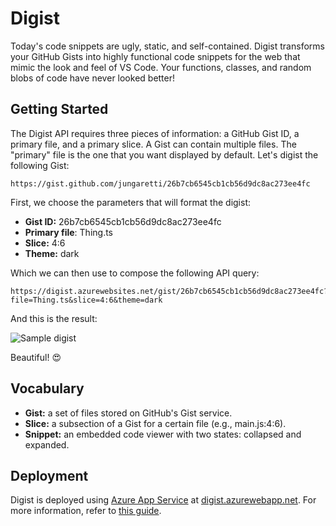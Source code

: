 # Digist

Today's code snippets are ugly, static, and self-contained. Digist transforms your GitHub Gists into highly functional code snippets for the web that mimic the look and feel of VS Code. Your functions, classes, and random blobs of code have never looked better!

## Getting Started

The Digist API requires three pieces of information: a GitHub Gist ID, a primary file, and a primary slice. A Gist can contain multiple files. The "primary" file is the one that you want displayed by default. Let's digist the following Gist:

```
https://gist.github.com/jungaretti/26b7cb6545cb1cb56d9dc8ac273ee4fc
```

First, we choose the parameters that will format the digist:
- **Gist ID:** 26b7cb6545cb1cb56d9dc8ac273ee4fc
- **Primary file**: Thing.ts
- **Slice:** 4:6
- **Theme:** dark

Which we can then use to compose the following API query:
```
https://digist.azurewebsites.net/gist/26b7cb6545cb1cb56d9dc8ac273ee4fc?file=Thing.ts&slice=4:6&theme=dark
```

And this is the result:

![Sample digist](https://i.imgur.com/utRwmXX.png)

Beautiful! 😍

## Vocabulary

- **Gist:** a set of files stored on GitHub's Gist service.
- **Slice:** a subsection of a Gist for a certain file (e.g., main.js:4:6).
- **Snippet:** an embedded code viewer with two states: collapsed and expanded.

## Deployment

Digist is deployed using [Azure App Service](https://azure.microsoft.com/en-us/services/app-service/) at [digist.azurewebapp.net](https://digist.azurewebsites.net/). For more information, refer to [this guide](https://docs.microsoft.com/en-us/azure/app-service/app-service-web-get-started-nodejs).
